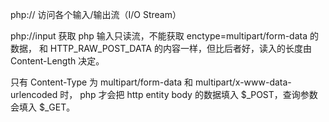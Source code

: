 php:// 访问各个输入/输出流（I/O Stream）

php://input 获取 php 输入只读流，不能获取 enctype=multipart/form-data 的数据，
和 HTTP_RAW_POST_DATA 的内容一样，但比后者好，读入的长度由 Content-Length 决定。

只有 Content-Type 为 multipart/form-data 和 multipart/x-www-data-urlencoded 时，
php 才会把 http entity body 的数据填入 $_POST，查询参数会填入 $_GET。



